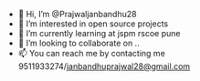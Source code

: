 - 👋 Hi, I’m @Prajwaljanbandhu28
- 👀 I’m interested in open source projects
- 🌱 I’m currently learning at jspm rscoe pune
- 💞️ I’m looking to collaborate on ..
- 📫 You can reach me by contacting me 9511933274/janbandhuprajwal28@gmail.com

<!---
Prajwaljanbandhu28/Prajwaljanbandhu28 is a ✨ special ✨ repository because its `README.md` (this file) appears on your GitHub profile.
You can click the Preview link to take a look at your changes.
--->
